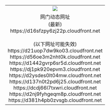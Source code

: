 ﻿<table>
  <tr></tr>
  <tr><td colspan=2 align=center><img src="https://d16sfzpy6zj22p.cloudfront.net/Up/oGate.jpg" /></td></tr>
  <tr><td colspan=2 align=center>网门动态网址<br/>(最新)
<br>https://d16sfzpy6zj22p.cloudfront.net
<br/><br/>(以下网址可能失效)
<br>https://d21uop7dw9ko03.cloudfront.net
<br>https://d56oe3m2nht0k.cloudfront.net
<br>https://d1442gvrp6sr5d.cloudfront.net
<br>https://dj1pk920epvm3.cloudfront.net
<br>https://d2ysdes0lt04mw.cloudfront.net
<br>https://d137n0t2pd6j25.cloudfront.net
<br>https://dcdj66l7txwri.cloudfront.net
<br>https://d2nj9fyhgeqm8p.cloudfront.net
<br>https://d381h4pb0zvsgb.cloudfront.net
    </td>
  </tr>
</table>
